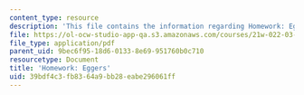 ```yaml
---
content_type: resource
description: 'This file contains the information regarding Homework: Eggers.'
file: https://ol-ocw-studio-app-qa.s3.amazonaws.com/courses/21w-022-03-writing-and-experience-reading-and-writing-autobiography-spring-2014/39bdf4c3fb8364a9bb28eabe296061ff_MIT21W_022_03S14_0403.pdf
file_type: application/pdf
parent_uid: 9bec6f95-18d6-0133-8e69-951760b0c710
resourcetype: Document
title: 'Homework: Eggers'
uid: 39bdf4c3-fb83-64a9-bb28-eabe296061ff
---
```

